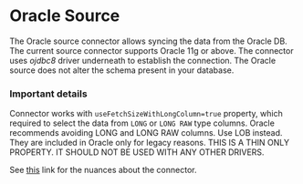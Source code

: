 # Oracle Source
The Oracle source connector allows syncing the data from the Oracle DB. The current source connector supports Oracle 11g or above.
The connector uses *ojdbc8* driver underneath to establish the connection. The Oracle source does not alter the schema present in your database.

### Important details
Connector works with `useFetchSizeWithLongColumn=true` property, which required to select the data from `LONG` or `LONG RAW` type columns.
Oracle recommends avoiding LONG and LONG RAW columns. Use LOB instead. They are included in Oracle only for legacy reasons.
THIS IS A THIN ONLY PROPERTY. IT SHOULD NOT BE USED WITH ANY OTHER DRIVERS.

See [this](https://docs.airbyte.com/integrations/sources/oracle) link for the nuances about the connector.